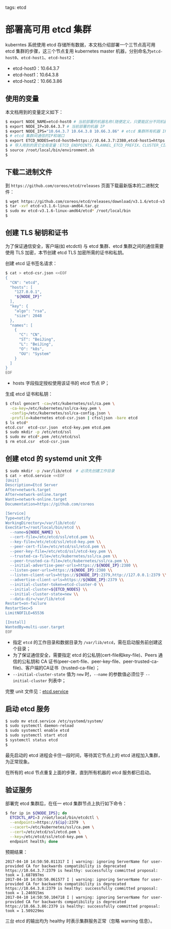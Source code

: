<!-- toc -->

tags: etcd

# 部署高可用 etcd 集群

kuberntes 系统使用 etcd 存储所有数据，本文档介绍部署一个三节点高可用 etcd 集群的步骤，这三个节点复用 kubernetes master 机器，分别命名为`etcd-host0`、`etcd-host1`、`etcd-host2`：

+ etcd-host0：10.64.3.7
+ etcd-host1：10.64.3.8
+ etcd-host2：10.66.3.86

## 使用的变量

本文档用到的变量定义如下：

``` bash
$ export NODE_NAME=etcd-host0 # 当前部署的机器名称(随便定义，只要能区分不同机器即可)
$ export NODE_IP=10.64.3.7 # 当前部署的机器 IP
$ export NODE_IPS="10.64.3.7 10.64.3.8 10.66.3.86" # etcd 集群所有机器 IP
$ # etcd 集群间通信的IP和端口
$ export ETCD_NODES=etcd-host0=https://10.64.3.7:2380,etcd-host1=https://10.64.3.8:2380,etcd-host2=https://10.66.3.86:2380
$ # 导入用到的其它全局变量：ETCD_ENDPOINTS、FLANNEL_ETCD_PREFIX、CLUSTER_CIDR
$ source /root/local/bin/environment.sh
$
```

## 下载二进制文件

到 `https://github.com/coreos/etcd/releases` 页面下载最新版本的二进制文件：

``` bash
$ wget https://github.com/coreos/etcd/releases/download/v3.1.6/etcd-v3.1.6-linux-amd64.tar.gz
$ tar -xvf etcd-v3.1.6-linux-amd64.tar.gz
$ sudo mv etcd-v3.1.6-linux-amd64/etcd* /root/local/bin
$
```

## 创建 TLS 秘钥和证书

为了保证通信安全，客户端(如 etcdctl) 与 etcd 集群、etcd 集群之间的通信需要使用 TLS 加密，本节创建 etcd TLS 加密所需的证书和私钥。

创建 etcd 证书签名请求：

``` bash
$ cat > etcd-csr.json <<EOF
{
  "CN": "etcd",
  "hosts": [
    "127.0.0.1",
    "${NODE_IP}"
  ],
  "key": {
    "algo": "rsa",
    "size": 2048
  },
  "names": [
    {
      "C": "CN",
      "ST": "BeiJing",
      "L": "BeiJing",
      "O": "k8s",
      "OU": "System"
    }
  ]
}
EOF
```

+ hosts 字段指定授权使用该证书的 etcd 节点 IP；

生成 etcd 证书和私钥：

``` bash
$ cfssl gencert -ca=/etc/kubernetes/ssl/ca.pem \
  -ca-key=/etc/kubernetes/ssl/ca-key.pem \
  -config=/etc/kubernetes/ssl/ca-config.json \
  -profile=kubernetes etcd-csr.json | cfssljson -bare etcd
$ ls etcd*
etcd.csr  etcd-csr.json  etcd-key.pem etcd.pem
$ sudo mkdir -p /etc/etcd/ssl
$ sudo mv etcd*.pem /etc/etcd/ssl
$ rm etcd.csr  etcd-csr.json
```

## 创建 etcd 的 systemd unit 文件

``` bash
$ sudo mkdir -p /var/lib/etcd  # 必须先创建工作目录
$ cat > etcd.service <<EOF
[Unit]
Description=Etcd Server
After=network.target
After=network-online.target
Wants=network-online.target
Documentation=https://github.com/coreos

[Service]
Type=notify
WorkingDirectory=/var/lib/etcd/
ExecStart=/root/local/bin/etcd \\
  --name=${NODE_NAME} \\
  --cert-file=/etc/etcd/ssl/etcd.pem \\
  --key-file=/etc/etcd/ssl/etcd-key.pem \\
  --peer-cert-file=/etc/etcd/ssl/etcd.pem \\
  --peer-key-file=/etc/etcd/ssl/etcd-key.pem \\
  --trusted-ca-file=/etc/kubernetes/ssl/ca.pem \\
  --peer-trusted-ca-file=/etc/kubernetes/ssl/ca.pem \\
  --initial-advertise-peer-urls=https://${NODE_IP}:2380 \\
  --listen-peer-urls=https://${NODE_IP}:2380 \\
  --listen-client-urls=https://${NODE_IP}:2379,http://127.0.0.1:2379 \\
  --advertise-client-urls=https://${NODE_IP}:2379 \\
  --initial-cluster-token=etcd-cluster-0 \\
  --initial-cluster=${ETCD_NODES} \\
  --initial-cluster-state=new \\
  --data-dir=/var/lib/etcd
Restart=on-failure
RestartSec=5
LimitNOFILE=65536

[Install]
WantedBy=multi-user.target
EOF
```

+ 指定 `etcd` 的工作目录和数据目录为 `/var/lib/etcd`，需在启动服务前创建这个目录；
+ 为了保证通信安全，需要指定 etcd 的公私钥(cert-file和key-file)、Peers 通信的公私钥和 CA 证书(peer-cert-file、peer-key-file、peer-trusted-ca-file)、客户端的CA证书（trusted-ca-file）；
+ `--initial-cluster-state` 值为 `new` 时，`--name` 的参数值必须位于 `--initial-cluster` 列表中；

完整 unit 文件见：[etcd.service](https://github.com/iyacontrol/follow-me-install-kubernetes-cluster/blob/master/systemd/etcd.service)

## 启动 etcd 服务

``` bash
$ sudo mv etcd.service /etc/systemd/system/
$ sudo systemctl daemon-reload
$ sudo systemctl enable etcd
$ sudo systemctl start etcd
$ systemctl status etcd
$
```

最先启动的 etcd 进程会卡住一段时间，等待其它节点上的 etcd 进程加入集群，为正常现象。

在所有的 etcd 节点重复上面的步骤，直到所有机器的 etcd 服务都已启动。

## 验证服务

部署完 etcd 集群后，在任一 etcd 集群节点上执行如下命令：

``` bash
$ for ip in ${NODE_IPS}; do
  ETCDCTL_API=3 /root/local/bin/etcdctl \
  --endpoints=https://${ip}:2379  \
  --cacert=/etc/kubernetes/ssl/ca.pem \
  --cert=/etc/etcd/ssl/etcd.pem \
  --key=/etc/etcd/ssl/etcd-key.pem \
  endpoint health; done
```

预期结果：

``` text
2017-04-10 14:50:50.011317 I | warning: ignoring ServerName for user-provided CA for backwards compatibility is deprecated
https://10.64.3.7:2379 is healthy: successfully committed proposal: took = 1.687897ms
2017-04-10 14:50:50.061577 I | warning: ignoring ServerName for user-provided CA for backwards compatibility is deprecated
https://10.64.3.8:2379 is healthy: successfully committed proposal: took = 1.246915ms
2017-04-10 14:50:50.104718 I | warning: ignoring ServerName for user-provided CA for backwards compatibility is deprecated
https://10.66.3.86:2379 is healthy: successfully committed proposal: took = 1.509229ms
```

三台 etcd 的输出均为 healthy 时表示集群服务正常（忽略 warning 信息）。

